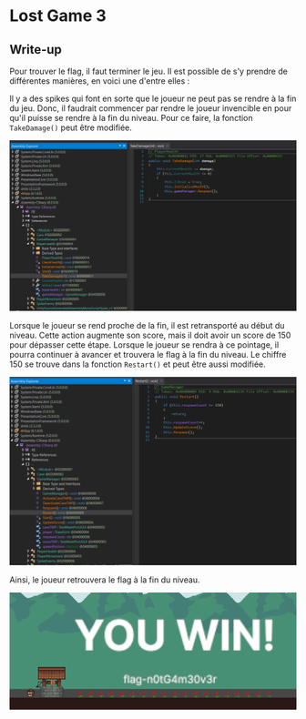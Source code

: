 # Lost Game 3

## Write-up

Pour trouver le flag, il faut terminer le jeu. Il est possible de s'y prendre de différentes manières, en voici une d'entre elles : 

Il y a des spikes qui font en sorte que le joueur ne peut pas se rendre à la fin du jeu. Donc, il faudrait commencer par rendre le joueur invencible en pour qu'il puisse se rendre à la fin du niveau. Pour ce faire, la fonction `TakeDamage()` peut être modifiée.

![image](dnSpy1.png)

Lorsque le joueur se rend proche de la fin, il est retransporté au début du niveau. Cette action augmente son score, mais il doit avoir un score de 150 pour dépasser cette étape. Lorsque le joueur se rendra à ce pointage, il pourra continuer à avancer et trouvera le flag à la fin du niveau. Le chiffre 150 se trouve dans la fonction `Restart()` et peut être aussi modifiée.

![image](dnSpy2.png)

Ainsi, le joueur retrouvera le flag à la fin du niveau.

![image](flag.png)
